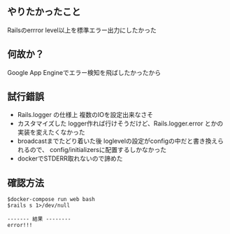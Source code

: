 ## やりたかったこと

Railsのerrror level以上を標準エラー出力にしたかった

## 何故か？

Google App Engineでエラー検知を飛ばしたかったから

## 試行錯誤

- Rails.logger の仕様上 複数のIOを設定出来なさそ
- カスタマイズした logger作れば行けそうだけど、Rails.logger.error とかの実装を変えたくなかった
- broadcastまでたどり着いた後 loglevelの設定がconfigの中だと書き換えられるので、 config/initializersに配置するしかなかった
- dockerでSTDERR取れないので諦めた

## 確認方法


```
$docker-compose run web bash
$rails s 1>/dev/null

------- 結果 --------
error!!!
```

